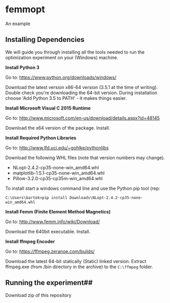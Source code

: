 # femmopt #

An example 

## Installing Dependencies ##

We will guide you through installing all the tools needed to run the optimization experiment on your (Windows) machine.

**Install Python 3**

Go to: <https://www.python.org/downloads/windows/>

Download the latest version x86-64 version (3.5.1 at the time of writing). Double check you're downloading the 64-bit version. During installation choose 'Add Python 3.5 to PATH' - it makes things easier.

**Install Microsoft Visual C 2015 Runtime**

Go to: <http://www.microsoft.com/en-us/download/details.aspx?id=48145>

Download the x64 version of the package. Install.

**Install Required Python Libraries**

Go to: <http://www.lfd.uci.edu/~gohlke/pythonlibs>

Download the following WHL files (note that version numbers may change).
 * NLopt-2.4.2-cp35-none-win_amd64.whl
 * matplotlib-1.5.1-cp35-none-win_amd64.whl
 * Pillow-3.2.0-cp35-cp35m-win_amd64.whl

To install start a windows command line and use the Python pip tool (rep:

`C:\Users\bartek>pip install Downloads\NLopt-2.4.2-cp35-none-win_amd64.whl`

**Install Femm (Finite Element Method Magnetics)**

Go to: <http://www.femm.info/wiki/Download/>

Download the 640bit executable. Install.

**Install ffmpeg Encoder**

Go to: <https://ffmpeg.zeranoe.com/builds/>

Download the latest 64-bit statically (Static) linked version. Extract ffmpeg.exe (from /bin directory in the archive) to the `C:\ffmpeg` folder. 

## Running the experiment##

Download zip of this repository